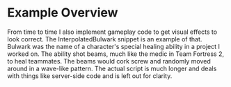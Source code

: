 # Example Overview
From time to time I also implement gameplay code to get visual effects to look correct. The InterpolatedBulwark snippet is an example of that. Bulwark was the name of a character's special healing ability in a project I worked on. The ability shot beams, much like the medic in Team Fortress 2, to heal teammates. The beams would cork screw and randomly moved around in a wave-like pattern. The actual script is much longer and deals with things like server-side code and is left out for clarity.

